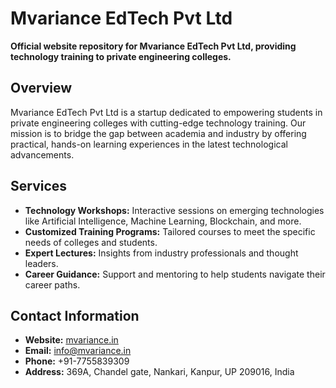 # Mvariance EdTech Pvt Ltd

**Official website repository for Mvariance EdTech Pvt Ltd, providing technology training to private engineering colleges.**

## Overview

Mvariance EdTech Pvt Ltd is a startup dedicated to empowering students in private engineering colleges with cutting-edge technology training. Our mission is to bridge the gap between academia and industry by offering practical, hands-on learning experiences in the latest technological advancements.

## Services

- **Technology Workshops:** Interactive sessions on emerging technologies like Artificial Intelligence, Machine Learning, Blockchain, and more.
- **Customized Training Programs:** Tailored courses to meet the specific needs of colleges and students.
- **Expert Lectures:** Insights from industry professionals and thought leaders.
- **Career Guidance:** Support and mentoring to help students navigate their career paths.

## Contact Information

- **Website:** [mvariance.in](https://mvariance.in)
- **Email:** [info@mvariance.in](mailto:info@mvariance.in)
- **Phone:** +91-7755839309
- **Address:** 369A, Chandel gate, Nankari, Kanpur, UP 209016, India
